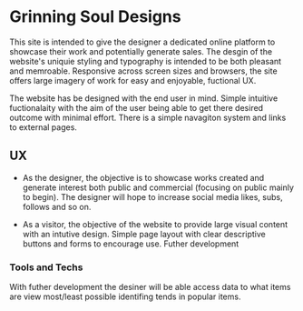 # Grinning Soul Designs

This site is intended to give the designer a dedicated online platform to showcase their work and potentially generate sales. The desgin of the website's uniquie styling and typography is intended to be both pleasant and memroable. Responsive across screen sizes and browsers, the site offers large imagery of work for easy and enjoyable, fuctional UX.

The website has be designed with the end user in mind. Simple intuitive fuctionalaity with the aim of the user being able to get there desired outcome with minimal effort. There is a simple navagiton system and links to external pages.

## UX

* As the designer, the objective is to showcase works created and generate interest both public and commercial (focusing on public mainly to begin). The designer will hope to increase social media likes, subs, follows and so on. 


* As a visitor, the objective of the website to provide large visual content with an intutive design. Simple page layout with clear descriptive buttons and forms to encourage use. Futher development 

### Tools and Techs 

With futher development the desiner will be able access data to what items are view most/least possible identifing tends in popular items.